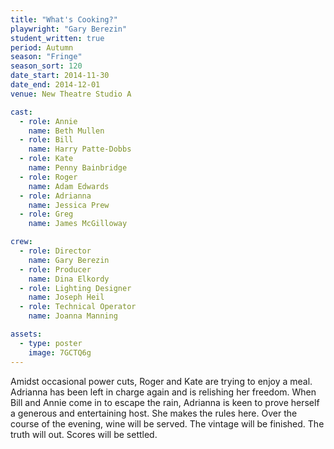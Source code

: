 ```yaml
---
title: "What's Cooking?"
playwright: "Gary Berezin"
student_written: true
period: Autumn
season: "Fringe"
season_sort: 120
date_start: 2014-11-30
date_end: 2014-12-01
venue: New Theatre Studio A

cast:
  - role: Annie
    name: Beth Mullen
  - role: Bill
    name: Harry Patte-Dobbs
  - role: Kate
    name: Penny Bainbridge
  - role: Roger
    name: Adam Edwards
  - role: Adrianna
    name: Jessica Prew
  - role: Greg
    name: James McGilloway

crew:
  - role: Director
    name: Gary Berezin
  - role: Producer
    name: Dina Elkordy
  - role: Lighting Designer
    name: Joseph Heil
  - role: Technical Operator
    name: Joanna Manning

assets:
  - type: poster
    image: 7GCTQ6g
---
```


Amidst occasional power cuts, Roger and Kate are trying to enjoy a meal. Adrianna has been left in charge again and is relishing her freedom. When Bill and Annie come in to escape the rain, Adrianna is keen to prove herself a generous and entertaining host. She makes the rules here. Over the course of the evening, wine will be served. The vintage will be finished. The truth will out. Scores will be settled.
